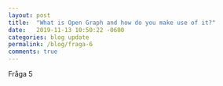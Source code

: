 ```yaml
---
layout: post
title:  "What is Open Graph and how do you make use of it?"
date:   2019-11-13 10:50:22 -0600
categories: blog update
permalink: /blog/fraga-6
comments: true
---
```


Fråga 5